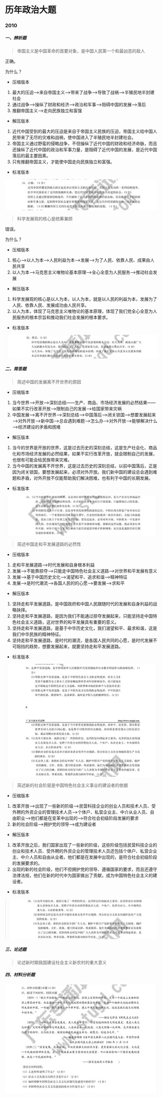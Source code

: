 # 历年政治大题

### 2010

##### 一、辨析题

> 帝国主义是中国革命的首要对象，是中国人民第一个和最凶恶的敌人

正确。

为什么？

- 压缩版本

1. 最大的压迫——>来自帝国主义——>带来了战争——>导致了战祸——>半殖民地半封建社会
2. 通过战争——>操纵了财政和经济——>政治和军事——>阻碍中国的发展——>落后
3. 推翻帝国主义——>走向民族独立和富强

- 解压版本

1. 近代中国受到的最大的压迫是来自于帝国主义民族的压迫，帝国主义给中国人民带来了无尽的灾难和战祸，使中国进入了半殖民地半封建社会。
2. 帝国主义通过野蛮的侵略战争，不但操纵了近代中国的财政和经济命脉，而且还操纵了近代中国的政治和军事力量，是阻碍了近代中国的发展，是近代中国落后的最主要因素。
3. 只有推翻帝国主义，才能使中国走向民族独立和富强。

- 标准版本

![1679143603249](image/历年政治大题/1679143603249.png)

> 科学发展观的核心是统筹兼顾

错误。

为什么？

- 压缩版本

1. 核心——>以人为本——>人民利益为本——>发展——>为了人民、依靠人民、成果由人民共享
2. 以人为本——>马克思主义唯物论基本原理——>全心全意为人民服务——>推动社会发展

- 解压版本

1. 科学发展观的核心是以人为本，以人为本，就是以人民的利益为本，发展为了人民、依靠人民、发展成功由人民共享。
2. 以人为本，体现了马克思主义唯物论的基本原理，体现了我们党全心全意为人民服务的根本宗旨和推动我们社会发展的根本要求。

- 标准版本

![1679144452904](image/历年政治大题/1679144452904.png)

##### 二、简答题

> 简述中国的发展离不开世界的原因

- 压缩版本

1. 当今世界——>开放——>深刻总结——生产、商品、市场经济发展的必然结果——如果不实行改革开放——>限制自己的发展——>给国家带来灾祸
2. 中国发展——>离不开世界——>深刻总结——>中国落后——>闭关锁国——>想要发展起来——>对外开放——>新中国——>总会遇到难题——>怎么办——>对外开放——>能够解决什么——>经济建设的矛盾和困难

- 解压版本

1. 当今的世界是开放的世界，这是过去历史的深刻总结，这是生产社会化、商品化和市场经济发展的必然结果，如果不实行改革开放，就会限制自己的发展，也很有可能会给民族带来灾难。
2. 当今中国的发展离不开世界，这是过去历史的深刻总结，以前中国落后，正是因为闭关锁国，要想发展起来，必须对外开放。我们新中国的建设总会遇到难题和矛盾，对外开放不仅能帮助我们解决困难，也有利于中国的长期发展。

- 标准版本

![1679145711206](image/历年政治大题/1679145711206.png)

> 简述中国走和平发展道路的必然性

- 压缩版本

1. 走和平发展道路——>时代发展和自身根本利益
2. 发展——>不能靠掠夺——>只能走中国特色社会主义道路——>对世界和平发展有意义
3. 发展——>基于中国历史文化——>渴望和平、追求和谐——>精神特征
4. 发展——>是时代潮流——>各国人民的的心愿——>要发展——>求和平

- 解压版本

1. 坚持走和平发展道路，是中国政府和中国人民跟随时代的发展和自身利益的战略抉择。
2. 坚持走和平发展道路，是因为我们不能通过掠夺发展起来，只能坚持走中国特色社会主义道路，这对世界的和平发展具有重要的意义。
3. 坚持走和平发展道路，是基于中华历史文化，我们渴望和平、最求和谐，这是我们中华民族的精神特征。
4. 坚持走和平发展道路，是时代的潮流，是各国人民共同的心愿，是时代发展不可阻挡的趋势，想要发展起来，就要坚持走和平发展道路。

- 标准版本

![1679146591609](image/历年政治大题/1679146591609.png)

> 简述新的社会阶层是中国特色社会主义事业的建设者的依据

- 压缩版本

1. 改革开放——>出现了一些新的阶级——>民营科技企业的创业人员和技术人员、受外聘的外资企业的管理技术人员——>个体户、私营企业主、中介从业人员、自由职业——>他们都是在变革中出现的——>符合社会初级阶段发展的要求
2. 新的社会阶级——>拥护党的领导——>成为建设者

- 解压版本

1. 改革开放之后，我们国家出现了一些新的阶级，这些阶级包括民营科技企业的创业和技术人员、受外聘的外资企业的管理技术人员还包括个体户、私营企业主、中介人员和自由从业者。他们都是在发展中出现的，是符合社会初级阶段的发展要求的。
2. 出现的新的社会阶级，他们不但拥护党的领导、遵循国家的要求，而且还遵守法律法规，他们在新的时代中为国家做出了贡献，成为中国特色社会主义的建设者。

- 标准版本

![1679147397324](image/历年政治大题/1679147397324.png)

##### 三、论述题

> 论述新时期我国建设社会主义新农村的重大意义

##### 四、材料分析题

![1679131461421](image/历年政治大题/1679131461421.png)

